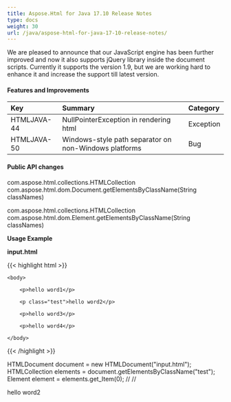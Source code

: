 ```yaml
---
title: Aspose.Html for Java 17.10 Release Notes
type: docs
weight: 30
url: /java/aspose-html-for-java-17-10-release-notes/
---
```


We are pleased to announce that our JavaScript engine has been further improved and now it also supports jQuery library inside the document scripts. Currently it supports the version 1.9, but we are working hard to enhance it and increase the support till latest version.
#### **Features and Improvements** #### 

|**Key**|**Summary**|**Category**|
| :- | :- | :- |
|HTMLJAVA-44|NullPointerException in rendering html|Exception|
|HTMLJAVA-50|Windows-style path separator on non-Windows platforms|Bug|
#### **Public API changes** #### 
com.aspose.html.collections.HTMLCollection com.aspose.html.dom.Document.getElementsByClassName(String classNames)

com.aspose.html.collections.HTMLCollection com.aspose.html.dom.Element.getElementsByClassName(String classNames)

**Usage Example**

**input.html**

{{< highlight html >}}

 <html>

    <body>

        <p>hello word1</p>

        <p class="test">hello word2</p>

        <p>hello word3</p>

        <p>hello word4</p>

    </body>

</html>

{{< /highlight >}}

HTMLDocument document = new HTMLDocument("input.html");
HTMLCollection elements = document.getElementsByClassName("test");
Element element = elements.get_Item(0); // // <p>hello word2</p>
